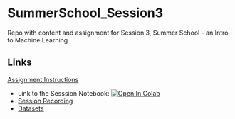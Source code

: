 # SummerSchool_Session3
Repo with content and assignment for Session 3, Summer School - an Intro to Machine Learning
## Links
[Assignment Instructions](Assignment.md)  
*  Link to the Sesssion Notebook: [![Open In Colab](https://colab.research.google.com/assets/colab-badge.svg)](https://colab.research.google.com/drive/1CekCToXAKB7Ife1r1Ya8Vz9PfDpUjuA3?authuser=1#scrollTo=hXMRQgBgWXgR)  
* [Session Recording]()  
* [Datasets](Datasets.zip)  
